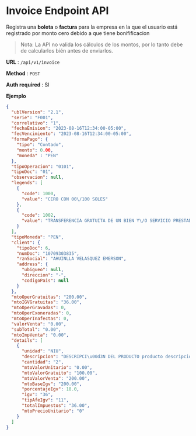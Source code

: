 # Invoice Endpoint API

Registra una **boleta** o **factura** para la empresa en la que el usuario está registrado
por monto cero debido a que tiene bonifificacion

> Nota: La API no valida los cálculos de los montos, por lo tanto debe de calcularlos bién antes de enviarlos.

**URL** : `/api/v1/invoice`

**Method** : `POST`

**Auth required** : SI

**Ejemplo**

```json
{
  "ublVersion": "2.1",
  "serie": "F001",
  "correlativo": "1",
  "fechaEmision": "2023-08-16T12:34:00-05:00",
  "fecVencimiento": "2023-08-16T12:34:00-05:00",
  "formaPago": {
    "tipo": "Contado",
    "monto": 0.00,
    "moneda" : "PEN"
  },
  "tipoOperacion": "0101",
  "tipoDoc": "01",
  "observacion": null,
  "legends": [
    {
      "code": 1000,
      "value": "CERO CON 00\/100 SOLES"
    },
    {
      "code": 1002,
      "value": "TRANSFERENCIA GRATUITA DE UN BIEN Y\/O SERVICIO PRESTADO GRATUITAMENTE"
    }
  ],
  "tipoMoneda": "PEN",
  "client": {
    "tipoDoc": 6,
    "numDoc": "10709303835",
    "rznSocial": "AHUINLLA VELASQUEZ EMERSON",
    "address": {
      "ubigueo": null,
      "direccion": "-",
      "codigoPais": null
    }
  },
  "mtoOperGratuitas": "200.00",
  "mtoIGVGratuitas": "36.00",
  "mtoOperGravadas": 0,
  "mtoOperExoneradas": 0,
  "mtoOperInafectas": 0,
  "valorVenta": "0.00",
  "subTotal": "0.00",
  "mtoImpVenta": "0.00",
  "details": [
    {
      "unidad": "NIU",
      "descripcion": "DESCRIPCI\u00d3N DEL PRODUCTO producto descripcion",
      "cantidad": "2",
      "mtoValorUnitario": "0.00",
      "mtoValorGratuito": "100.00",
      "mtoValorVenta": "200.00",
      "mtoBaseIgv": "200.00",
      "porcentajeIgv": 18.0,
      "igv": "36",
      "tipAfeIgv": "11",
      "totalImpuestos": "36.00",
      "mtoPrecioUnitario": "0"
    }
  ]
}
```

